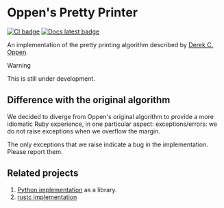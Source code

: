 # Oppen's Pretty Printer
[![CI badge]][CI]
[![Docs latest badge]][Docs latest]
<!-- [![rubygems.org badge]][rubygems.org] -->

[CI badge]: https://github.com/Faveod/oppen-ruby/actions/workflows/test.yml/badge.svg
[CI]: https://github.com/Faveod/oppen-ruby/actions/workflows/test.yml
[Docs latest badge]: https://github.com/Faveod/oppen-ruby/actions/workflows/docs.yml/badge.svg
[Docs latest]: https://faveod.github.io/oppen-ruby/

An implementation of the pretty printing algorithm described by
[Derek C. Oppen](https://dl.acm.org/doi/pdf/10.1145/357114.357115).

> [!WARNING]
> This is still under development.

## Difference with the original algorithm

We decided to diverge from Oppen's original algorithm to provide a more
idiomatic Ruby experience, in one particular aspect: exceptions/errors: we do
not raise exceptions when we overflow the margin.

The only exceptions that we raise indicate a bug in the implementation. Please
report them.

## Related projects

1. [Python implementation](https://github.com/stevej2608/oppen-pretty-printer)
as a library.
1. [rustc implementation](https://doc.rust-lang.org/nightly/nightly-rustc/rustc_ast_pretty/pp/index.html)